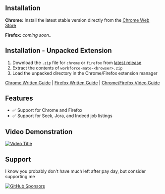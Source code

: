 ## Installation
**Chrome:** Install the latest stable version directly from the [Chrome Web Store](https://chromewebstore.google.com/detail/workforce-mate/haeckfjephijlgkadecdknebckfndnpi)

**Firefox:** *coming soon..*

## Installation - Unpacked Extension
1. Download the `.zip` file for `chrome` or `firefox` from [latest release](https://github.com/probablyraging/workforce-mate/releases)
2. Extract the contents of `workforce-mate-<browser>.zip`
3. Load the unpacked directory in the Chrome/Firefox extension manager

[Chrome Written Guide](https://developer.chrome.com/docs/extensions/mv3/getstarted/development-basics/#load-unpacked) | [Firefox Written Guide](https://developer.mozilla.org/en-US/docs/Mozilla/Add-ons/WebExtensions/Your_first_WebExtension#installing) | [Chrome/Firefox Video Guide](https://www.youtube.com/watch?v=dhaGRJvJAII) 

## Features
- ✅ Support for Chrome and Firefox
- ✅ Support for Seek, Jora, and Indeed job listings

## Video Demonstration
[![Video Title](https://i.imgur.com/1fSpAvu.png)](https://www.youtube.com/watch?v=C0yKAg6IklU)

## Support
I know you probably don't have much left after pay day, but consider supporting me

[![GitHub Sponsors](https://img.shields.io/badge/Sponsor-GitHub-ff69b4?logo=github&style=for-the-badge)](https://github.com/sponsors/probablyraging)
